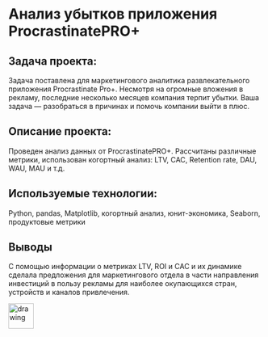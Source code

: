 # Анализ убытков приложения ProcrastinatePRO+

## Задача проекта:
Задача поставлена для маркетингового аналитика развлекательного приложения Procrastinate Pro+. Несмотря на огромные вложения в рекламу, последние несколько месяцев компания терпит убытки. Ваша задача — разобраться в причинах и помочь компании выйти в плюс.

## Описание проекта: 
Проведен анализ данных от ProcrastinatePRO+.
Рассчитаны различные метрики, использован когортный анализ: LTV, CAC, Retention rate, DAU, WAU, MAU и т.д. 

## Используемые технологии:
Python, pandas, Matplotlib, когортный анализ, юнит-экономика, Seaborn, продуктовые метрики

## Выводы

С помощью информации о метриках  LTV, ROI и CAC и их динамике сделала предложения для маркетингового отдела в части направления инвестиций в пользу рекламы для наиболее окупающихся стран, устройств и каналов привлечения.

<img src="https://img.icons8.com/ultraviolet/512/commercial.png" alt="drawing" width="50"/>
